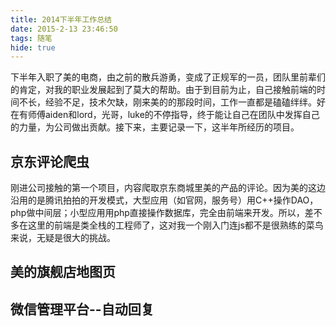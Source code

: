 ```yaml
---
title: 2014下半年工作总结
date: 2015-2-13 23:46:50
tags: 随笔
hide: true
---
```

下半年入职了美的电商，由之前的散兵游勇，变成了正规军的一员，团队里前辈们的肯定，对我的职业发展起到了莫大的帮助。由于到目前为止，自己接触前端的时间不长，经验不足，技术欠缺，刚来美的的那段时间，工作一直都是磕磕绊绊。好在有师傅aiden和lord，光哥，luke的不停指导，终于能让自己在团队中发挥自己的力量，为公司做出贡献。接下来，主要记录一下，这半年所经历的项目。

## 京东评论爬虫
刚进公司接触的第一个项目，内容爬取京东商城里美的产品的评论。因为美的这边沿用的是腾讯拍拍的开发模式，大型应用（如官网，服务号）用C++操作DAO，php做中间层；小型应用用php直接操作数据库，完全由前端来开发。所以，差不多在这里的前端是类全栈的工程师了，这对我一个刚入门连js都不是很熟练的菜鸟来说，无疑是很大的挑战。

## 美的旗舰店地图页
## 微信管理平台--自动回复



